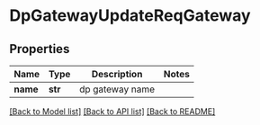 # DpGatewayUpdateReqGateway

## Properties
Name | Type | Description | Notes
------------ | ------------- | ------------- | -------------
**name** | **str** | dp gateway name | 

[[Back to Model list]](../README.md#documentation-for-models) [[Back to API list]](../README.md#documentation-for-api-endpoints) [[Back to README]](../README.md)


